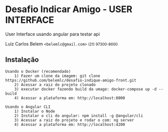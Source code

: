 # Desafio Indicar Amigo - USER INTERFACE

User Interface usando angular para testar api

Luiz Carlos Belem `<belemlc@gmail.com>`
<small>(21) 97300-8600</small>

## Instalação
    Usando o Docker (recomendado)
        1) Fazer um clone da imagem: git clone https://github.com/belemlc/desafio-indique-amigo-front.git
        2) Acessar a raiz do projeto clonado
        3) executar docker fazendo build da umage: docker-compose up -d --build
        4) Acessar a plataforma em: http://localhost:8000

    Usando o Angular CLI
        1) Instalar o Node
        2) Instalar o cli do angular: npm install -g @angular/cli
        3) Acessar a raiz do projeto e rodar o com: ng server
        4) Acessar a plataforma em: http://localhost:4200

